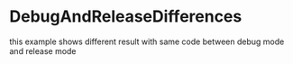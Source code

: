 # DebugAndReleaseDifferences
this example shows different result with same code between debug mode and release mode
